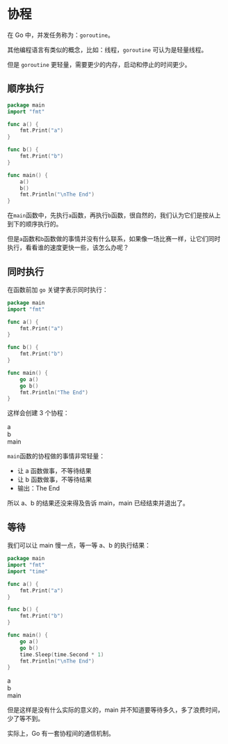 # 协程

在 Go 中，并发任务称为：`goroutine`。

其他编程语言有类似的概念，比如：线程，`goroutine` 可认为是轻量线程。

但是 `goroutine` 更轻量，需要更少的内存，启动和停止的时间更少。

## 顺序执行

<div class="run"></div>

```go
package main
import "fmt"

func a() {
    fmt.Print("a")
}

func b() {
    fmt.Print("b")
}

func main() {
    a()
    b()
    fmt.Println("\nThe End")
}
```

在`main`函数中，先执行`a`函数，再执行`b`函数，很自然的，我们认为它们是按从上到下的顺序执行的。

但是`a`函数和`b`函数做的事情并没有什么联系，如果像一场比赛一样，让它们同时执行，看看谁的速度更快一些，该怎么办呢？

## 同时执行

在函数前加 `go` 关键字表示同时执行：

<div class="run"></div>

```go
package main
import "fmt"

func a() {
    fmt.Print("a")
}

func b() {
    fmt.Print("b")
}

func main() {
    go a()
    go b()
    fmt.Println("The End")
}
```

这样会创建 3 个协程：

<div class="bg-cyan flex flex-col gap-4 p-2">
    <div class="brick w-72">a</div>
    <div class="brick w-72">b</div>
    <div class="brick w-24">main</div>
</div>

`main`函数的协程做的事情非常轻量：

- 让 a 函数做事，不等待结果
- 让 b 函数做事，不等待结果
- 输出：The End

所以 a、b 的结果还没来得及告诉 main，main 已经结束并退出了。

## 等待

我们可以让 main 慢一点，等一等 a、b 的执行结果：

<div class="run"></div>

```go
package main
import "fmt"
import "time"

func a() {
    fmt.Print("a")
}

func b() {
    fmt.Print("b")
}

func main() {
    go a()
    go b()
    time.Sleep(time.Second * 1)
    fmt.Println("\nThe End")
}
```

<div class="bg-cyan flex flex-col gap-4 p-2">
    <div class="brick w-36">a</div>
    <div class="brick w-36">b</div>
    <div class="brick w-72">main</div>
</div>

但是这样是没有什么实际的意义的，main 并不知道要等待多久，多了浪费时间，少了等不到。

实际上，Go 有一套协程间的通信机制。
